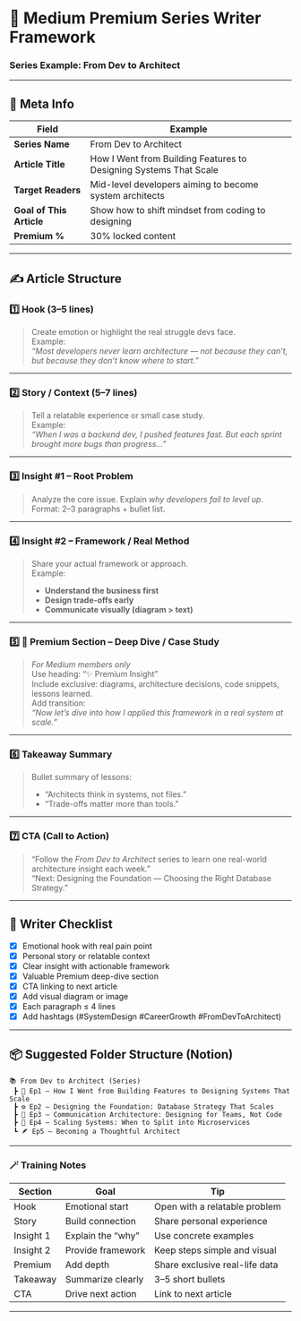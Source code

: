 # 🧠 Medium Premium Series Writer Framework
### Series Example: From Dev to Architect

---

## 🔖 Meta Info

| Field | Example |
|--------|----------|
| **Series Name** | From Dev to Architect |
| **Article Title** | How I Went from Building Features to Designing Systems That Scale |
| **Target Readers** | Mid-level developers aiming to become system architects |
| **Goal of This Article** | Show how to shift mindset from coding to designing |
| **Premium %** | 30% locked content |

---

## ✍️ Article Structure

### 1️⃣ Hook (3–5 lines)
> Create emotion or highlight the real struggle devs face.  
> Example:  
> *“Most developers never learn architecture — not because they can’t, but because they don’t know where to start.”*

---

### 2️⃣ Story / Context (5–7 lines)
> Tell a relatable experience or small case study.  
> Example:  
> *“When I was a backend dev, I pushed features fast. But each sprint brought more bugs than progress…”*

---

### 3️⃣ Insight #1 – Root Problem
> Analyze the core issue. Explain *why developers fail to level up*.  
> Format: 2–3 paragraphs + bullet list.

---

### 4️⃣ Insight #2 – Framework / Real Method
> Share your actual framework or approach.  
> Example:
> - **Understand the business first**  
> - **Design trade-offs early**  
> - **Communicate visually (diagram > text)**

---

### 5️⃣ 🚪 Premium Section – Deep Dive / Case Study
> *For Medium members only*  
> Use heading: “✨ Premium Insight”  
> Include exclusive: diagrams, architecture decisions, code snippets, lessons learned.  
> Add transition:  
> *“Now let’s dive into how I applied this framework in a real system at scale.”*

---

### 6️⃣ Takeaway Summary
> Bullet summary of lessons:
> - “Architects think in systems, not files.”  
> - “Trade-offs matter more than tools.”  

---

### 7️⃣ CTA (Call to Action)
> “Follow the *From Dev to Architect* series to learn one real-world architecture insight each week.”  
> “Next: Designing the Foundation — Choosing the Right Database Strategy.”

---

## 🧭 Writer Checklist

- [x] Emotional hook with real pain point  
- [x] Personal story or relatable context  
- [x] Clear insight with actionable framework  
- [x] Valuable Premium deep-dive section  
- [x] CTA linking to next article  
- [x] Add visual diagram or image  
- [x] Each paragraph ≤ 4 lines  
- [x] Add hashtags (#SystemDesign #CareerGrowth #FromDevToArchitect)

---

## 📦 Suggested Folder Structure (Notion)

```
📚 From Dev to Architect (Series)
 ┣ 🧠 Ep1 – How I Went from Building Features to Designing Systems That Scale
 ┣ ⚙️ Ep2 – Designing the Foundation: Database Strategy That Scales
 ┣ 🧩 Ep3 – Communication Architecture: Designing for Teams, Not Code
 ┣ 🧱 Ep4 – Scaling Systems: When to Split into Microservices
 ┗ 🪶 Ep5 – Becoming a Thoughtful Architect
```

---

### 🪄 Training Notes
| Section | Goal | Tip |
|----------|------|-----|
| Hook | Emotional start | Open with a relatable problem |
| Story | Build connection | Share personal experience |
| Insight 1 | Explain the “why” | Use concrete examples |
| Insight 2 | Provide framework | Keep steps simple and visual |
| Premium | Add depth | Share exclusive real-life data |
| Takeaway | Summarize clearly | 3–5 short bullets |
| CTA | Drive next action | Link to next article |

---
